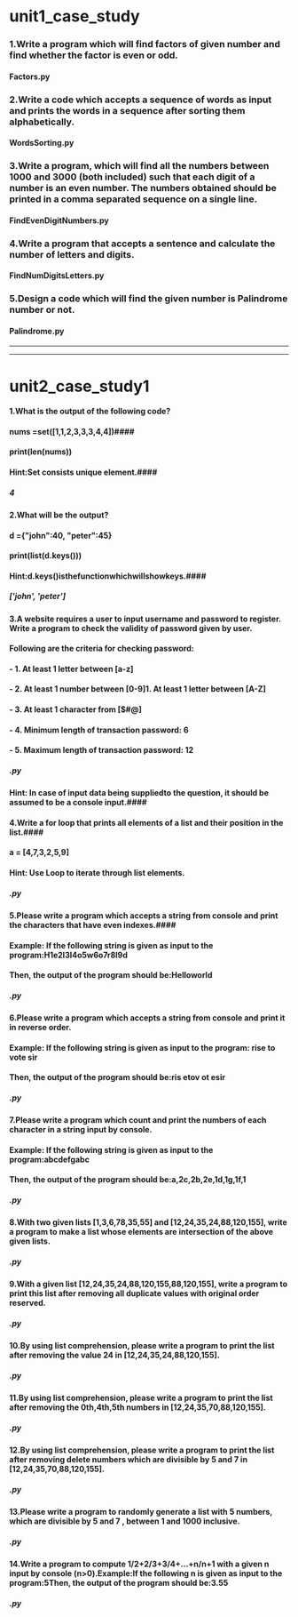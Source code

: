 # unit1_case_study
### 1.Write a program which will find factors of given number and find whether the factor is even or odd. ###
  #### Factors.py ####
### 2.Write a code which accepts a sequence of words as input and prints the words in a sequence after sorting them alphabetically. ###
  #### WordsSorting.py ####
### 3.Write a program, which will find all the numbers between 1000 and 3000 (both included) such that each digit of a number is an even number. The numbers obtained should be printed in a comma separated sequence on a single line. ###
  #### FindEvenDigitNumbers.py ####
### 4.Write a program that accepts a sentence and calculate the number of letters and digits. ###
  #### FindNumDigitsLetters.py ####
### 5.Design a code which will find the given number is Palindrome number or not. ###
  #### Palindrome.py ####
  
  ------------------------------------------------------------------------------------------------------------------------------------------------------------------------------------
  ------------------------------------------------------------------------------------------------------------------------------------------------------------------------------------
# unit2_case_study1
 ####  1.What is the output of the following code? ####
 #### nums =set([1,1,2,3,3,3,4,4])####
 #### print(len(nums)) ####
 #### Hint:Set consists unique element.####
  ##### 4 #####
 #### 2.What will be the output? ####
 #### d ={"john":40, "peter":45} ####
 #### print(list(d.keys())) ####
 #### Hint:d.keys()isthefunctionwhichwillshowkeys.####
  ##### ['john', 'peter'] #####
#### 3.A website requires a user to input username and password to register. Write a program to check the validity of password given by user. ####
#### Following are the criteria for checking password: ####
#### -  1. At least 1 letter between [a-z] #### 
#### -  2. At least 1 number between [0-9]1. At least 1 letter between [A-Z] #### 
#### -  3. At least 1 character from [$#@] #### 
#### -  4. Minimum length of transaction password: 6 ####
#### -  5. Maximum length of transaction password: 12 ####
  ##### .py #####
#### Hint: In case of input data being suppliedto the question, it should be assumed to be a console input.####
#### 4.Write a for loop that prints all elements of a list and their position in the list.####
#### a = [4,7,3,2,5,9] 
#### Hint: Use Loop to iterate through list elements.
  ##### .py #####
#### 5.Please   write   a   program   which accepts  a   string   from   console   and   print   the characters that have even indexes.####
#### Example: If the following string is given as input to the program:H1e2l3l4o5w6o7r8l9d
#### Then, the output of the program should be:Helloworld
  ##### .py #####
#### 6.Please write a program which accepts a string from console and print it in reverse order.
#### Example: If the following string is given as input to the program: rise to vote sir
#### Then, the output of the program should be:ris etov ot esir
  ##### .py #####
#### 7.Please write a program which count and print the numbers of each character in a string input by console.
#### Example: If the following string is given as input to the program:abcdefgabc
#### Then, the output of the program should be:a,2c,2b,2e,1d,1g,1f,1
  ##### .py #####
#### 8.With   two   given   lists   [1,3,6,78,35,55]   and   [12,24,35,24,88,120,155],   write   a program to make a list whose elements are intersection of the above given lists.
  ##### .py #####
#### 9.With a given list [12,24,35,24,88,120,155,88,120,155], write a program to print this list after removing all duplicate values with original order reserved.
  ##### .py #####
#### 10.By using list comprehension, please write a program to print the list after removing the value 24 in [12,24,35,24,88,120,155].
  ##### .py #####
#### 11.By using list comprehension, please write a program to print the list after removing the 0th,4th,5th numbers in [12,24,35,70,88,120,155].
  ##### .py #####
#### 12.By using list comprehension, please write a program to print the list after removing delete numbers which are divisible by 5 and 7 in [12,24,35,70,88,120,155].
  ##### .py #####
#### 13.Please  write  a  program  to  randomly  generate  a  list  with  5  numbers,  which  are divisible by 5 and 7 , between 1 and 1000 inclusive.
  ##### .py #####
#### 14.Write  a  program  to  compute  1/2+2/3+3/4+...+n/n+1  with  a  given  n  input  by console (n>0).Example:If the following n is given as input to the program:5Then, the output of the program should be:3.55
  ##### .py #####
